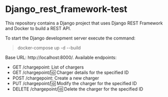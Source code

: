 # Django_rest_framework-test

This repository contains a Django project that uses Django REST Framework and Docker to build a REST API.


To start the Django development server execute the command:
> docker-compose up -d --build

Base URL: http://localhost:8000/. Available endpoints:
- GET /chargepoint: List of chargers
- GET /chargepoint/:id: Charger details for the specified ID
- POST /chargepoint: Create a new charger
- PUT /chargepoint/:id: Modify the charger for the specified ID
- DELETE /chargepoint/:id: Delete the charger for the specified ID